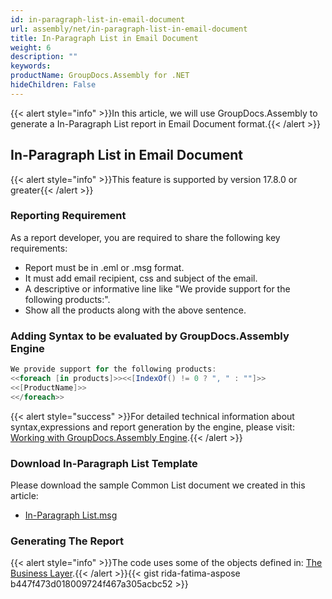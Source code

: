 ```yaml
---
id: in-paragraph-list-in-email-document
url: assembly/net/in-paragraph-list-in-email-document
title: In-Paragraph List in Email Document
weight: 6
description: ""
keywords: 
productName: GroupDocs.Assembly for .NET
hideChildren: False
---
```

{{< alert style="info" >}}In this article, we will use GroupDocs.Assembly to generate a In-Paragraph List report in Email Document format.{{< /alert >}}

## In-Paragraph List in Email Document

{{< alert style="info" >}}This feature is supported by version 17.8.0 or greater{{< /alert >}}

### Reporting Requirement

As a report developer, you are required to share the following key requirements:

*   Report must be in .eml or .msg format.
*   It must add email recipient, css and subject of the email.
*   A descriptive or informative line like "We provide support for the following products:".
*   Show all the products along with the above sentence.

### Adding Syntax to be evaluated by GroupDocs.Assembly Engine

```csharp
We provide support for the following products:
<<foreach [in products]>><<[IndexOf() != 0 ? ", " : ""]>>
<<[ProductName]>>
<</foreach>>
```

{{< alert style="success" >}}For detailed technical information about syntax,expressions and report generation by the engine, please visit: [Working with GroupDocs.Assembly Engine](https://docs.groupdocs.com/assembly/net/working-with-groupdocs-assembly-engine/).{{< /alert >}}

### Download In-Paragraph List Template

Please download the sample Common List document we created in this article:

*   [In-Paragraph List.msg](https://github.com/groupdocs-assembly/GroupDocs.Assembly-for-.NET/raw/master/Examples/Data/Source/Email%20Templates/In-Paragraph%20List.msg?raw=true)

### Generating The Report

{{< alert style="info" >}}The code uses some of the objects defined in: [The Business Layer](https://docs.groupdocs.com/assembly/net/the-business-layer/).{{< /alert >}}{{< gist rida-fatima-aspose b447f473d018009724f467a305acbc52 >}}

